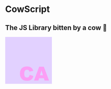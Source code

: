 # CowScript 
## The JS Library bitten by a cow 👀

<img src="logo.png" width="150px" height="150px"/>
